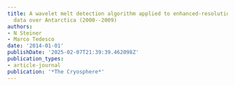 ```yaml
---
title: A wavelet melt detection algorithm applied to enhanced-resolution scatterometer
  data over Antarctica (2000--2009)
authors:
- N Steiner
- Marco Tedesco
date: '2014-01-01'
publishDate: '2025-02-07T21:39:39.462098Z'
publication_types:
- article-journal
publication: '*The Cryosphere*'
---
```

